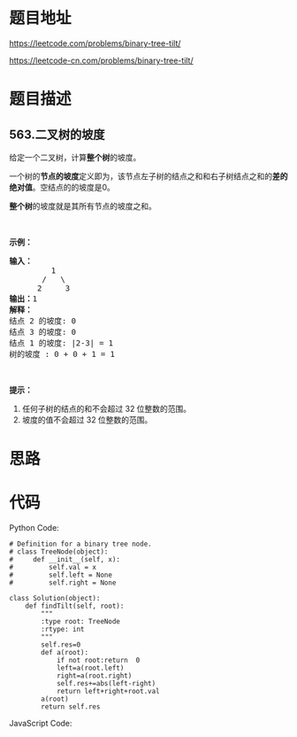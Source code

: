# 题目地址
https://leetcode.com/problems/binary-tree-tilt/

https://leetcode-cn.com/problems/binary-tree-tilt/
# 题目描述
## 563.二叉树的坡度
<p>给定一个二叉树，计算<strong>整个树</strong>的坡度。</p>

<p>一个树的<strong>节点的坡度</strong>定义即为，该节点左子树的结点之和和右子树结点之和的<strong>差的绝对值</strong>。空结点的的坡度是0。</p>

<p><strong>整个树</strong>的坡度就是其所有节点的坡度之和。</p>

<p>&nbsp;</p>

<p><strong>示例：</strong></p>

<pre><strong>输入：</strong>
         1
       /   \
      2     3
<strong>输出：</strong>1
<strong>解释：</strong>
结点 2 的坡度: 0
结点 3 的坡度: 0
结点 1 的坡度: |2-3| = 1
树的坡度 : 0 + 0 + 1 = 1
</pre>

<p>&nbsp;</p>

<p><strong>提示：</strong></p>

<ol>
	<li>任何子树的结点的和不会超过 32 位整数的范围。</li>
	<li>坡度的值不会超过 32 位整数的范围。</li>
</ol>

# 思路

# 代码
Python Code:

```
# Definition for a binary tree node.
# class TreeNode(object):
#     def __init__(self, x):
#         self.val = x
#         self.left = None
#         self.right = None

class Solution(object):
    def findTilt(self, root):
        """
        :type root: TreeNode
        :rtype: int
        """
        self.res=0
        def a(root):
            if not root:return  0
            left=a(root.left)
            right=a(root.right)
            self.res+=abs(left-right)
            return left+right+root.val
        a(root)
        return self.res
```
JavaScript Code:

```

```
